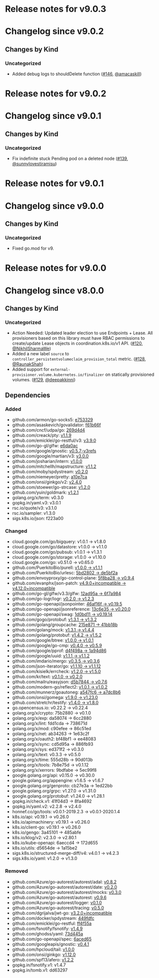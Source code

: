 # Release notes for v9.0.3

# Changelog since v9.0.2

## Changes by Kind

### Uncategorized

- Added debug logs to shouldDelete function ([#146](https://github.com/kubernetes-sigs/sig-storage-lib-external-provisioner/pull/146), [@amacaskill](https://github.com/amacaskill))

# Release notes for v9.0.2

# Changelog since v9.0.1

## Changes by Kind

### Uncategorized

- Fix indefinite stuck Pending pod on a deleted node ([#139](https://github.com/kubernetes-sigs/sig-storage-lib-external-provisioner/pull/139), [@sunnylovestiramisu](https://github.com/sunnylovestiramisu))

# Release notes for v9.0.1

# Changelog since v9.0.0

## Changes by Kind

### Uncategorized

- Fixed go.mod for v9.

# Release notes for v9.0.0

# Changelog since v8.0.0

## Changes by Kind

### Uncategorized

- Action Needed: Updated leader election to use Endpoints + Lease. All provisioners based on this library must have RBAC permissions to create/update Lease objects in coordination.k8s.io/v1 API. ([#120](https://github.com/kubernetes-sigs/sig-storage-lib-external-provisioner/pull/120), [@NikhilSharmaWe](https://github.com/NikhilSharmaWe))
- Added a new label `source` to `controller_persistentvolumeclaim_provision_total` metric. ([#128](https://github.com/kubernetes-sigs/sig-storage-lib-external-provisioner/pull/128), [@RaunakShah](https://github.com/RaunakShah))
- Added support for `external-provisioner.volume.kubernetes.io/finalizer` on statically provisioned volumes. ([#129](https://github.com/kubernetes-sigs/sig-storage-lib-external-provisioner/pull/129), [@deepakkinni](https://github.com/deepakkinni))


## Dependencies

### Added
- github.com/armon/go-socks5: [e753329](https://github.com/armon/go-socks5/tree/e753329)
- github.com/asaskevich/govalidator: [f61b66f](https://github.com/asaskevich/govalidator/tree/f61b66f)
- github.com/cncf/udpa/go: [269d4d4](https://github.com/cncf/udpa/go/tree/269d4d4)
- github.com/creack/pty: [v1.1.9](https://github.com/creack/pty/tree/v1.1.9)
- github.com/emicklei/go-restful/v3: [v3.9.0](https://github.com/emicklei/go-restful/v3/tree/v3.9.0)
- github.com/go-gl/glfw: [e6da0ac](https://github.com/go-gl/glfw/tree/e6da0ac)
- github.com/google/gnostic: [v0.5.7-v3refs](https://github.com/google/gnostic/tree/v0.5.7-v3refs)
- github.com/google/martian/v3: [v3.0.0](https://github.com/google/martian/v3/tree/v3.0.0)
- github.com/josharian/intern: [v1.0.0](https://github.com/josharian/intern/tree/v1.0.0)
- github.com/mitchellh/mapstructure: [v1.1.2](https://github.com/mitchellh/mapstructure/tree/v1.1.2)
- github.com/moby/spdystream: [v0.2.0](https://github.com/moby/spdystream/tree/v0.2.0)
- github.com/niemeyer/pretty: [a10e7ca](https://github.com/niemeyer/pretty/tree/a10e7ca)
- github.com/onsi/ginkgo/v2: [v2.4.0](https://github.com/onsi/ginkgo/v2/tree/v2.4.0)
- github.com/stoewer/go-strcase: [v1.2.0](https://github.com/stoewer/go-strcase/tree/v1.2.0)
- github.com/yuin/goldmark: [v1.2.1](https://github.com/yuin/goldmark/tree/v1.2.1)
- golang.org/x/term: v0.3.0
- gopkg.in/yaml.v3: v3.0.1
- rsc.io/quote/v3: v3.1.0
- rsc.io/sampler: v1.3.0
- sigs.k8s.io/json: f223a00

### Changed
- cloud.google.com/go/bigquery: v1.0.1 → v1.8.0
- cloud.google.com/go/datastore: v1.0.0 → v1.1.0
- cloud.google.com/go/pubsub: v1.0.1 → v1.3.1
- cloud.google.com/go/storage: v1.0.0 → v1.10.0
- cloud.google.com/go: v0.51.0 → v0.65.0
- github.com/PuerkitoBio/purell: [v1.0.0 → v1.1.1](https://github.com/PuerkitoBio/purell/compare/v1.0.0...v1.1.1)
- github.com/PuerkitoBio/urlesc: [5bd2802 → de5bf2a](https://github.com/PuerkitoBio/urlesc/compare/5bd2802...de5bf2a)
- github.com/envoyproxy/go-control-plane: [5f8ba28 → v0.9.4](https://github.com/envoyproxy/go-control-plane/compare/5f8ba28...v0.9.4)
- github.com/evanphx/json-patch: [v4.9.0+incompatible → v4.12.0+incompatible](https://github.com/evanphx/json-patch/compare/v4.9.0...v4.12.0)
- github.com/go-gl/glfw/v3.3/glfw: [12ad95a → 6f7a984](https://github.com/go-gl/glfw/v3.3/glfw/compare/12ad95a...6f7a984)
- github.com/go-logr/logr: [v0.2.0 → v1.2.3](https://github.com/go-logr/logr/compare/v0.2.0...v1.2.3)
- github.com/go-openapi/jsonpointer: [46af16f → v0.19.5](https://github.com/go-openapi/jsonpointer/compare/46af16f...v0.19.5)
- github.com/go-openapi/jsonreference: [13c6e35 → v0.20.0](https://github.com/go-openapi/jsonreference/compare/13c6e35...v0.20.0)
- github.com/go-openapi/swag: [1d0bd11 → v0.19.14](https://github.com/go-openapi/swag/compare/1d0bd11...v0.19.14)
- github.com/gogo/protobuf: [v1.3.1 → v1.3.2](https://github.com/gogo/protobuf/compare/v1.3.1...v1.3.2)
- github.com/golang/groupcache: [215e871 → 41bb18b](https://github.com/golang/groupcache/compare/215e871...41bb18b)
- github.com/golang/mock: [v1.3.1 → v1.4.4](https://github.com/golang/mock/compare/v1.3.1...v1.4.4)
- github.com/golang/protobuf: [v1.4.2 → v1.5.2](https://github.com/golang/protobuf/compare/v1.4.2...v1.5.2)
- github.com/google/btree: [v1.0.0 → v1.0.1](https://github.com/google/btree/compare/v1.0.0...v1.0.1)
- github.com/google/go-cmp: [v0.4.0 → v0.5.9](https://github.com/google/go-cmp/compare/v0.4.0...v0.5.9)
- github.com/google/pprof: [d4f498a → 1a94d86](https://github.com/google/pprof/compare/d4f498a...1a94d86)
- github.com/google/uuid: [v1.1.1 → v1.1.2](https://github.com/google/uuid/compare/v1.1.1...v1.1.2)
- github.com/imdario/mergo: [v0.3.5 → v0.3.6](https://github.com/imdario/mergo/compare/v0.3.5...v0.3.6)
- github.com/json-iterator/go: [v1.1.10 → v1.1.12](https://github.com/json-iterator/go/compare/v1.1.10...v1.1.12)
- github.com/kisielk/errcheck: [v1.2.0 → v1.5.0](https://github.com/kisielk/errcheck/compare/v1.2.0...v1.5.0)
- github.com/kr/text: [v0.1.0 → v0.2.0](https://github.com/kr/text/compare/v0.1.0...v0.2.0)
- github.com/mailru/easyjson: [d5b7844 → v0.7.6](https://github.com/mailru/easyjson/compare/d5b7844...v0.7.6)
- github.com/modern-go/reflect2: [v1.0.1 → v1.0.2](https://github.com/modern-go/reflect2/compare/v1.0.1...v1.0.2)
- github.com/munnerz/goautoneg: [a547fc6 → a7dc8b6](https://github.com/munnerz/goautoneg/compare/a547fc6...a7dc8b6)
- github.com/onsi/gomega: [v1.9.0 → v1.23.0](https://github.com/onsi/gomega/compare/v1.9.0...v1.23.0)
- github.com/stretchr/testify: [v1.4.0 → v1.8.0](https://github.com/stretchr/testify/compare/v1.4.0...v1.8.0)
- go.opencensus.io: v0.22.2 → v0.22.4
- golang.org/x/crypto: 75b2880 → v0.1.0
- golang.org/x/exp: da58074 → 6cc2880
- golang.org/x/lint: fdd1cda → 738671d
- golang.org/x/mod: c90efee → 86c51ed
- golang.org/x/net: ab34263 → 1e63c2f
- golang.org/x/oauth2: bf48bf1 → ee48083
- golang.org/x/sync: cd5d95a → 886fb93
- golang.org/x/sys: ed371f2 → v0.3.0
- golang.org/x/text: v0.3.3 → v0.5.0
- golang.org/x/time: 555d28b → 90d013b
- golang.org/x/tools: 7b8e75d → v0.1.12
- golang.org/x/xerrors: 9bdfabe → 5ec99f8
- google.golang.org/api: v0.15.0 → v0.30.0
- google.golang.org/appengine: v1.6.5 → v1.6.7
- google.golang.org/genproto: cb27e3a → 1ed22bb
- google.golang.org/grpc: v1.27.0 → v1.31.0
- google.golang.org/protobuf: v1.24.0 → v1.28.1
- gopkg.in/check.v1: 41f04d3 → 8fa4692
- gopkg.in/yaml.v2: v2.2.8 → v2.4.0
- honnef.co/go/tools: v0.0.1-2019.2.3 → v0.0.1-2020.1.4
- k8s.io/api: v0.19.1 → v0.26.0
- k8s.io/apimachinery: v0.19.1 → v0.26.0
- k8s.io/client-go: v0.19.1 → v0.26.0
- k8s.io/gengo: 3a45101 → 485abfe
- k8s.io/klog/v2: v2.3.0 → v2.80.1
- k8s.io/kube-openapi: 6aeccd4 → 172d655
- k8s.io/utils: d5654de → 1a15be2
- sigs.k8s.io/structured-merge-diff/v4: v4.0.1 → v4.2.3
- sigs.k8s.io/yaml: v1.2.0 → v1.3.0

### Removed
- github.com/Azure/go-autorest/autorest/adal: [v0.8.2](https://github.com/Azure/go-autorest/autorest/adal/tree/v0.8.2)
- github.com/Azure/go-autorest/autorest/date: [v0.2.0](https://github.com/Azure/go-autorest/autorest/date/tree/v0.2.0)
- github.com/Azure/go-autorest/autorest/mocks: [v0.3.0](https://github.com/Azure/go-autorest/autorest/mocks/tree/v0.3.0)
- github.com/Azure/go-autorest/autorest: [v0.9.6](https://github.com/Azure/go-autorest/autorest/tree/v0.9.6)
- github.com/Azure/go-autorest/logger: [v0.1.0](https://github.com/Azure/go-autorest/logger/tree/v0.1.0)
- github.com/Azure/go-autorest/tracing: [v0.5.0](https://github.com/Azure/go-autorest/tracing/tree/v0.5.0)
- github.com/dgrijalva/jwt-go: [v3.2.0+incompatible](https://github.com/dgrijalva/jwt-go/tree/v3.2.0)
- github.com/docker/spdystream: [449fdfc](https://github.com/docker/spdystream/tree/449fdfc)
- github.com/emicklei/go-restful: [ff4f55a](https://github.com/emicklei/go-restful/tree/ff4f55a)
- github.com/fsnotify/fsnotify: [v1.4.9](https://github.com/fsnotify/fsnotify/tree/v1.4.9)
- github.com/ghodss/yaml: [73d445a](https://github.com/ghodss/yaml/tree/73d445a)
- github.com/go-openapi/spec: [6aced65](https://github.com/go-openapi/spec/tree/6aced65)
- github.com/googleapis/gnostic: [v0.4.1](https://github.com/googleapis/gnostic/tree/v0.4.1)
- github.com/hpcloud/tail: [v1.0.0](https://github.com/hpcloud/tail/tree/v1.0.0)
- github.com/onsi/ginkgo: [v1.12.0](https://github.com/onsi/ginkgo/tree/v1.12.0)
- github.com/spf13/afero: [v1.2.2](https://github.com/spf13/afero/tree/v1.2.2)
- gopkg.in/fsnotify.v1: v1.4.7
- gopkg.in/tomb.v1: dd63297
